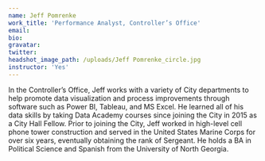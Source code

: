 ```yaml
---
name: Jeff Pomrenke
work_title: 'Performance Analyst, Controller’s Office'
email:
bio:
gravatar:
twitter:
headshot_image_path: /uploads/Jeff Pomrenke_circle.jpg
instructor: 'Yes'
---
```


In the Controller’s Office, Jeff works with a variety of City departments to help promote data visualization and process improvements through software such as Power BI, Tableau, and MS Excel. He learned all of his data skills by taking Data Academy courses since joining the City in 2015 as a City Hall Fellow. Prior to joining the City, Jeff worked in high-level cell phone tower construction and served in the United States Marine Corps for over six years, eventually obtaining the rank of Sergeant. He holds a BA in Political Science and Spanish from the University of North Georgia.